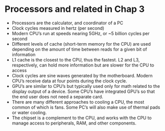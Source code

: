 # Processors and related in Chap 3

* Processors are the calculator, and coordinator of a PC
* Clock cycles measured in hertz (per second)
* Modern CPU’s run at speeds nearing 5GHz, or \~5 billion cycles per second
* Different levels of cache (short-term memory for the CPU) are used depending on the amount of time between reads for a given bit of information
* L1 cache is the closest to the CPU, thus the fastest. L2 and L3, respectively, can hold more information but are slower for the CPU to access
* Clock cycles are sine waves generated by the motherboard. Modern CPU’s receive data at four points during the clock cycle.
* GPU’s are similar to CPU’s but typically used only for math related to the display output of a device. Some CPU’s have integrated GPU’s so that the end user does not need a separate card.
* There are many different approaches to cooling a CPU, the most common of which is fans. Some PC’s will also make use of thermal pads or water cooling.
* The chipset is a complement to the CPU, and works with the CPU to manage access to peripherals, RAM, and other components.
